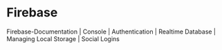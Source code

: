 # Firebase
Firebase-Documentation | Console | Authentication | Realtime Database | Managing Local Storage | Social Logins
